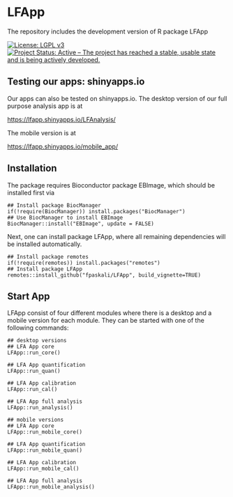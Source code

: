 # LFApp
The repository includes the development version of R package LFApp

[![License: LGPL v3](https://img.shields.io/badge/License-LGPL%20v3-blue.svg)](https://www.gnu.org/licenses/lgpl-3.0)
[![Project Status: Active – The project has reached a stable, usable state and is being actively developed.](https://www.repostatus.org/badges/latest/active.svg)](https://www.repostatus.org/#active)


## Testing our apps: shinyapps.io

Our apps can also be tested on shinyapps.io. The desktop version of our full
purpose analysis app is at

https://lfapp.shinyapps.io/LFAnalysis/

The mobile version is at

https://lfapp.shinyapps.io/mobile_app/


## Installation

The package requires Bioconductor package EBImage, which should be installed
first via

```{r, eval = FALSE}
## Install package BiocManager
if(!require(BiocManager)) install.packages("BiocManager")
## Use BiocManager to install EBImage
BiocManager::install("EBImage", update = FALSE)
```

Next, one can install package LFApp, where all remaining dependencies will
be installed automatically.

```{r, eval = FALSE}
## Install package remotes
if(!require(remotes)) install.packages("remotes")
## Install package LFApp
remotes::install_github("fpaskali/LFApp", build_vignette=TRUE)
```

## Start App
LFApp consist of four different modules where there is a desktop and a 
mobile version for each module. They can be started with one of the following 
commands: 

```{r}
## desktop versions
## LFA App core
LFApp::run_core()

## LFA App quantification
LFApp::run_quan()

## LFA App calibration
LFApp::run_cal()

## LFA App full analysis
LFApp::run_analysis()

## mobile versions
## LFA App core
LFApp::run_mobile_core()

## LFA App quantification
LFApp::run_mobile_quan()

## LFA App calibration
LFApp::run_mobile_cal()

## LFA App full analysis
LFApp::run_mobile_analysis()
```
